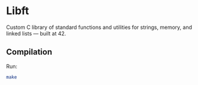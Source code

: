# Libft

Custom C library of standard functions and utilities for strings, memory, and linked lists — built at 42.

## Compilation
Run:
```bash
make
```
